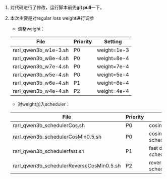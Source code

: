 1. 对代码进行了修改，运行脚本前先**git pull**一下。
2. 本次主要是对regular loss weight进行调参
    
    - 调整weight：

    | File                       | Priority | Setting     |
    |----------------------------|----------|------------|
    | rarl_qwen3b_w1e-3.sh       | P0       | weight=1e-3 |
    | rarl_qwen3b_w8e-4.sh       | P0       | weight=8e-4 |
    | rarl_qwen3b_w7e-4.sh       | P0       | weight=7e-4 |
    | rarl_qwen3b_w5e-4.sh       | P0       | weight=5e-4 |
    | rarl_qwen3b_w6e-4.sh       | P1       | weight=6e-4 |
    | rarl_qwen3b_w4e-4.sh       | P2       | weight=4e-4 |

    - 对weight加入scheduler：

    | File                                 | Priority | Setting                       |
    |-------------------------------------|----------|-------------------------------|
    | rarl_qwen3b_schedulerCos.sh          | P0       | cosine scheduler              |
    | rarl_qwen3b_schedulerCosMin0.5.sh   | P0       | cosine scheduler+eta_min=0.5 |
    | rarl_qwen3b_schedulerfast.sh         | P1       | fast decay scheduler+eta_min=0.5 |
    | rarl_qwen3b_schedulerReverseCosMin0.5.sh | P2  | reverse cosine scheduler+eta min=0.5 |

